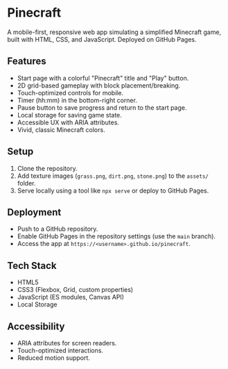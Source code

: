 # Pinecraft

A mobile-first, responsive web app simulating a simplified Minecraft game, built with HTML, CSS, and JavaScript. Deployed on GitHub Pages.

## Features
- Start page with a colorful "Pinecraft" title and "Play" button.
- 2D grid-based gameplay with block placement/breaking.
- Touch-optimized controls for mobile.
- Timer (hh:mm) in the bottom-right corner.
- Pause button to save progress and return to the start page.
- Local storage for saving game state.
- Accessible UX with ARIA attributes.
- Vivid, classic Minecraft colors.

## Setup
1. Clone the repository.
2. Add texture images (`grass.png`, `dirt.png`, `stone.png`) to the `assets/` folder.
3. Serve locally using a tool like `npx serve` or deploy to GitHub Pages.

## Deployment
- Push to a GitHub repository.
- Enable GitHub Pages in the repository settings (use the `main` branch).
- Access the app at `https://<username>.github.io/pinecraft`.

## Tech Stack
- HTML5
- CSS3 (Flexbox, Grid, custom properties)
- JavaScript (ES modules, Canvas API)
- Local Storage

## Accessibility
- ARIA attributes for screen readers.
- Touch-optimized interactions.
- Reduced motion support.